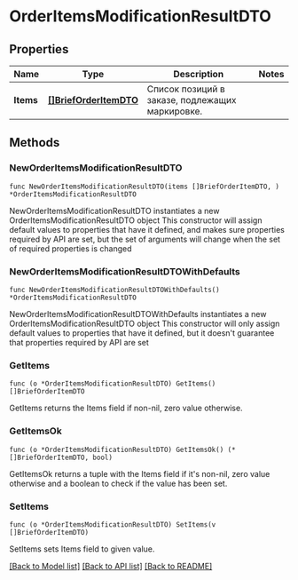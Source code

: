 # OrderItemsModificationResultDTO

## Properties

Name | Type | Description | Notes
------------ | ------------- | ------------- | -------------
**Items** | [**[]BriefOrderItemDTO**](BriefOrderItemDTO.md) | Список позиций в заказе, подлежащих маркировке. | 

## Methods

### NewOrderItemsModificationResultDTO

`func NewOrderItemsModificationResultDTO(items []BriefOrderItemDTO, ) *OrderItemsModificationResultDTO`

NewOrderItemsModificationResultDTO instantiates a new OrderItemsModificationResultDTO object
This constructor will assign default values to properties that have it defined,
and makes sure properties required by API are set, but the set of arguments
will change when the set of required properties is changed

### NewOrderItemsModificationResultDTOWithDefaults

`func NewOrderItemsModificationResultDTOWithDefaults() *OrderItemsModificationResultDTO`

NewOrderItemsModificationResultDTOWithDefaults instantiates a new OrderItemsModificationResultDTO object
This constructor will only assign default values to properties that have it defined,
but it doesn't guarantee that properties required by API are set

### GetItems

`func (o *OrderItemsModificationResultDTO) GetItems() []BriefOrderItemDTO`

GetItems returns the Items field if non-nil, zero value otherwise.

### GetItemsOk

`func (o *OrderItemsModificationResultDTO) GetItemsOk() (*[]BriefOrderItemDTO, bool)`

GetItemsOk returns a tuple with the Items field if it's non-nil, zero value otherwise
and a boolean to check if the value has been set.

### SetItems

`func (o *OrderItemsModificationResultDTO) SetItems(v []BriefOrderItemDTO)`

SetItems sets Items field to given value.



[[Back to Model list]](../README.md#documentation-for-models) [[Back to API list]](../README.md#documentation-for-api-endpoints) [[Back to README]](../README.md)


